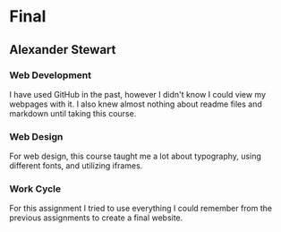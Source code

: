 # Final

## Alexander Stewart

### Web Development

I have used GitHub in the past, however I didn't know I could view my webpages with it. I also knew almost nothing about readme files and markdown until taking this course.

### Web Design

For web design, this course taught me a lot about typography, using different fonts, and utilizing iframes.

### Work Cycle

For this assignment I tried to use everything I could remember from the previous assignments to create a final website.
